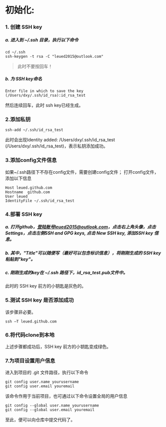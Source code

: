 # 初始化:
### 1. 创建 SSH key
##### a. 进入到 ~/.ssh 目录，执行以下命令
```
cd ~/.ssh
ssh-keygen -t rsa -C "leued2015@outlook.com"
```
> 此时不要按回车！
##### b. 为 SSH key命名
```
Enter file in which to save the key (/Users/dxy/.ssh/id_rsa):id_rsa_test
```
然后连续回车，此时 ssh key已经生成。
### 2.添加私钥
```
ssh-add ~/.ssh/id_rsa_test
```
此时会出现Identity added: /Users/dxy/.ssh/id_rsa_test (/Users/dxy/.ssh/id_rsa_test)，表示私钥添加成功。
### 3.添加config文件信息
如果~/.ssh路径下不存在config文件，需要创建config文件；
打开config文件，添加以下信息
```
Host leued.github.com
Hostname  github.com
User leued
IdentityFile ~/.ssh/id_rsa_test
```
### 4.部署 SSH key
##### a. 打开github，登陆账号leued2015@outlook.com，点击右上角头像，点击Settings，点击左侧SSH and GPG keys, 点击 New SSH key, 添加SSH key 信息。
##### b. 其中，"Title"可以随便写（最好可以包含标识信息），将刚刚生成的 SSH key 粘贴到"key"。
##### c. 刚刚生成的key在 ~/.ssh 路径下，id_rsa_test.pub文件中。
此时的 SSH key 前方的小钥匙是灰色的。
### 5.测试 SSH key 是否添加成功
该步骤非必要。
```
ssh –T leued.github.com
```

### 6.将代码clone到本地
上述步骤都成功后，SSH key 前方的小钥匙变成绿色。
### 7.为项目设置用户信息
进入到项目的 .git 文件路径，执行以下命令
```
git config user.name yourusername
git config user.email youremail
```
该命令作用于当前项目，也可通过以下命令设置全局的用户信息
```
git config --global user.name yourusername
git config --global user.email youremail
```
至此，便可以向仓库中提交代码了。

